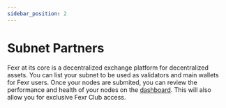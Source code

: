 ```yaml
---
sidebar_position: 2
---
```


# Subnet Partners

Fexr at its core is a decentralized exchange platform for decentralized assets. You can list your subnet to be used as validators and main wallets for Fexr users. Once your nodes are submited, you can review the performance and health of your nodes on the [dashboard](https://partneredwith.fexr.club). This will also allow you for exclusive Fexr Club access.

